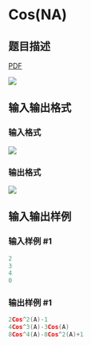 # Cos(NA)

## 题目描述

[problemUrl]: https://uva.onlinejudge.org/index.php?option=com_onlinejudge&Itemid=8&category=23&page=show_problem&problem=2111

[PDF](https://uva.onlinejudge.org/external/111/p11170.pdf)

![](https://cdn.luogu.com.cn/upload/vjudge_pic/UVA11170/233b33a1ad923c6b2822e3df420ff8ec5df2a576.png)

## 输入输出格式

### 输入格式

![](https://cdn.luogu.com.cn/upload/vjudge_pic/UVA11170/324445ac8691340d0d2ff042b4bed4d91620635f.png)

### 输出格式

![](https://cdn.luogu.com.cn/upload/vjudge_pic/UVA11170/6b809295dc3726171d34ee08d44120c98332b2c5.png)

## 输入输出样例

### 输入样例 #1

```cpp
2
3
4
0
```


### 输出样例 #1

```cpp
2Cos^2(A)-1
4Cos^3(A)-3Cos(A)
8Cos^4(A)-8Cos^2(A)+1
```


